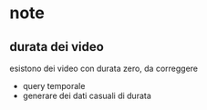 # note

## durata dei video 
esistono dei video con durata zero, da correggere

- query temporale 
- generare dei dati casuali di durata